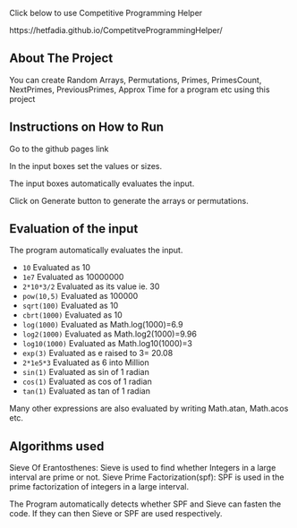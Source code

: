 <p>Click below to use Competitive Programming Helper</p>
https://hetfadia.github.io/CompetitveProgrammingHelper/

## About The Project

You can create Random Arrays, Permutations, Primes, PrimesCount, NextPrimes, PreviousPrimes, Approx Time for a program etc using this project

## Instructions on How to Run

<p>Go to the github pages link</p>
<p>In the input boxes set the values or sizes.</p>
<p>The input boxes automatically evaluates the input.</p>
<p>Click on Generate button to generate the arrays or permutations.</p>

## Evaluation of the input

The program automatically evaluates the input.

- `10` Evaluated as 10
- `1e7` Evaluated as 10000000
- `2*10*3/2` Evaluated as its value ie. 30
- `pow(10,5)` Evaluated as 100000
- `sqrt(100)` Evaluated as 10
- `cbrt(1000)` Evaluated as 10
- `log(1000)` Evaluated as Math.log(1000)=6.9
- `log2(1000)` Evaluated as Math.log2(1000)=9.96
- `log10(1000)` Evaluated as Math.log10(1000)=3
- `exp(3)` Evaluated as e raised to 3= 20.08
- `2*1e5*3` Evaluated as 6 into Million
- `sin(1)` Evaluated as sin of 1 radian
- `cos(1)` Evaluated as cos of 1 radian
- `tan(1)` Evaluated as tan of 1 radian
<p>
  Many other expressions are also evaluated by writing Math.atan, Math.acos etc.
</p>

## Algorithms used

Sieve Of Erantosthenes: Sieve is used to find whether Integers in a large interval are prime or not.
Sieve Prime Factorization(spf): SPF is used in the prime factorization of integers in a large interval.

The Program automatically detects whether SPF and Sieve can fasten the code. If they can then Sieve or SPF are used respectively.
